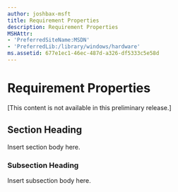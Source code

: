 ```yaml
---
author: joshbax-msft
title: Requirement Properties
description: Requirement Properties
MSHAttr:
- 'PreferredSiteName:MSDN'
- 'PreferredLib:/library/windows/hardware'
ms.assetid: 677e1ec1-46ec-487d-a326-df5333c5e58d
---
```


# Requirement Properties


\[This content is not available in this preliminary release.\]

## Section Heading


Insert section body here.

### Subsection Heading

Insert subsection body here.

 

 






